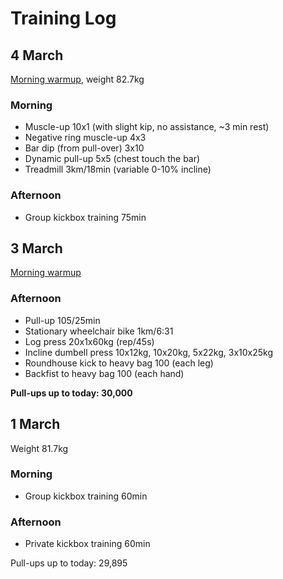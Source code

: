 # Training Log

## 4 March
[Morning warmup](/articles/morning-routine), weight 82.7kg

### Morning
- Muscle-up 10x1 (with slight kip, no assistance, ~3 min rest)
- Negative ring muscle-up 4x3
- Bar dip (from pull-over) 3x10
- Dynamic pull-up  5x5 (chest touch the bar)
- Treadmill 3km/18min (variable 0-10% incline)

### Afternoon
- Group kickbox training 75min


## 3 March
[Morning warmup](/articles/morning-routine)

### Afternoon
- Pull-up 105/25min
- Stationary wheelchair bike 1km/6:31
- Log press 20x1x60kg (rep/45s)
- Incline dumbell press 10x12kg, 10x20kg, 5x22kg, 3x10x25kg
- Roundhouse kick to heavy bag 100 (each leg)
- Backfist to heavy bag 100 (each hand)

**Pull-ups up to today: 30,000**


## 1 March
Weight 81.7kg

### Morning
- Group kickbox training 60min

### Afternoon
- Private kickbox training 60min

Pull-ups up to today: 29,895
